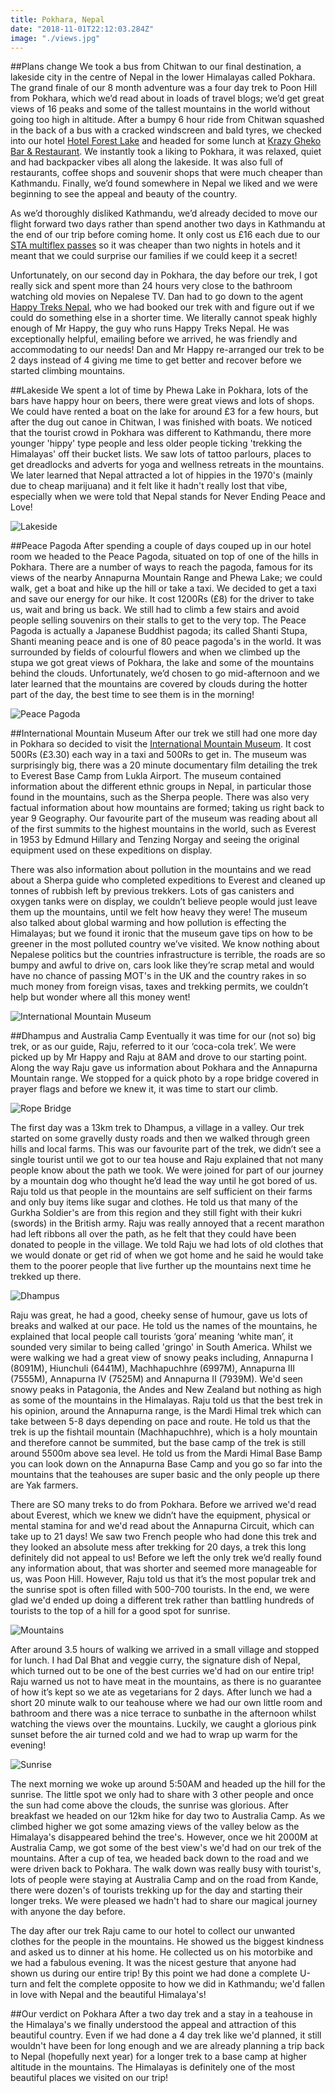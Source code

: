 ```yaml
---
title: Pokhara, Nepal
date: "2018-11-01T22:12:03.284Z"
image: "./views.jpg"
---
```


##Plans change
We took a bus from Chitwan to our final destination, a lakeside city in the centre of Nepal in the lower Himalayas called Pokhara. The grand finale of our 8 month adventure was a four day trek to Poon Hill from Pokhara, which we’d read about in loads of travel blogs; we’d get great views of 16 peaks and some of the tallest mountains in the world without going too high in altitude. After a bumpy 6 hour ride from Chitwan squashed in the back of a bus with a cracked windscreen and bald tyres, we checked into our hotel [Hotel Forest Lake](https://hotelforestlake.business.site) and headed for some lunch at [Krazy Gheko Bar & Restaurant](https://facebook.com/KrazyGhekoPKR/?locale2=en_GB). We instantly took a liking to Pokhara, it was relaxed, quiet and had backpacker vibes all along the lakeside. It was also full of restaurants, coffee shops and souvenir shops that were much cheaper than Kathmandu. Finally, we’d found somewhere in Nepal we liked and we were beginning to see the appeal and beauty of the country.

As we’d thoroughly disliked Kathmandu, we’d already decided to move our flight forward two days rather than spend another two days in Kathmandu at the end of our trip before coming home. It only cost us £16 each due to our [STA multiflex passes](http://www.statravel.co.uk/multiflex-pass.htm) so it was cheaper than two nights in hotels and it meant that we could surprise our families if we could keep it a secret!

Unfortunately, on our second day in Pokhara, the day before our trek, I got really sick and spent more than 24 hours very close to the bathroom watching old movies on Nepalese TV. Dan had to go down to the agent [Happy Treks Nepal](https://www.happytreksnepal.com), who we had booked our trek with and figure out if we could do something else in a shorter time. We literally cannot speak highly enough of Mr Happy, the guy who runs Happy Treks Nepal. He was exceptionally helpful, emailing before we arrived, he was friendly and accommodating to our needs! Dan and Mr Happy re-arranged our trek to be 2 days instead of 4 giving me time to get better and recover before we started climbing mountains.

##Lakeside
We spent a lot of time by Phewa Lake in Pokhara, lots of the bars have happy hour on beers, there were great views and lots of shops. We could have rented a boat on the lake for around £3 for a few hours, but after the dug out canoe in Chitwan, I was finished with boats. We noticed that the tourist crowd in Pokhara was different to Kathmandu, there more younger 'hippy' type people and less older people ticking 'trekking the Himalayas' off their bucket lists. We saw lots of tattoo parlours, places to get dreadlocks and adverts for yoga and wellness retreats in the mountains. We later learned that Nepal attracted a lot of hippies in the 1970's (mainly due to cheap marijuana) and it felt like it hadn't really lost that vibe, especially when we were told that Nepal stands for Never Ending Peace and Love!

![Lakeside](./lakeside.jpg "Lakeside")

##Peace Pagoda
After spending a couple of days couped up in our hotel room we headed to the Peace Pagoda, situated on top of one of the hills in Pokhara. There are a number of ways to reach the pagoda, famous for its views of the nearby Annapurna Mountain Range and Phewa Lake; we could walk, get a boat and hike up the hill or take a taxi. We decided to get a taxi and save our energy for our hike. It cost 1200Rs (£8) for the driver to take us, wait and bring us back. We still had to climb a few stairs and avoid people selling souvenirs on their stalls to get to the very top. The Peace Pagoda is actually a Japanese Buddhist pagoda; its called Shanti Stupa, Shanti meaning peace and is one of 80 peace pagoda's in the world. It was surrounded by fields of colourful flowers and when we climbed up the stupa we got great views of Pokhara, the lake and some of the mountains behind the clouds. Unfortunately, we’d chosen to go mid-afternoon and we later learned that the mountains are covered by clouds during the hotter part of the day, the best time to see them is in the morning!

![Peace Pagoda](./peace-pagoda.jpg "Peace Pagoda")

##International Mountain Museum
After our trek we still had one more day in Pokhara so decided to visit the [International Mountain Museum](https://internationalmountainmuseum.org). It cost 500Rs (£3.30) each way in a taxi and 500Rs to get in. The museum was surprisingly big, there was a 20 minute documentary film detailing the trek to Everest Base Camp from Lukla Airport. The museum contained information about the different ethnic groups in Nepal, in particular those found in the mountains, such as the Sherpa people. There was also very factual information about how mountains are formed; taking us right back to year 9 Geography. Our favourite part of the museum was reading about all of the first summits to the highest mountains in the world, such as Everest in 1953 by Edmund Hillary and Tenzing Norgay and seeing the original equipment used on these expeditions on display.

There was also information about pollution in the mountains and we read about a Sherpa guide who completed expeditions to Everest and cleaned up tonnes of rubbish left by previous trekkers. Lots of gas canisters and oxygen tanks were on display, we couldn’t believe people would just leave them up the mountains, until we felt how heavy they were! The museum also talked about global warming and how pollution is effecting the Himalayas; but we found it ironic that the museum gave tips on how to be greener in the most polluted country we’ve visited. We know nothing about Nepalese politics but the countries infrastructure is terrible, the roads are so bumpy and awful to drive on, cars look like they’re scrap metal and would have no chance of passing MOT's in the UK and the country rakes in so much money from foreign visas, taxes and trekking permits, we couldn’t help but wonder where all this money went!

![International Mountain Museum](./museum.jpg "International Mountain Museum")

##Dhampus and Australia Camp
Eventually it was time for our (not so) big trek, or as our guide, Raju, referred to it our ‘coca-cola trek’. We were picked up by Mr Happy and Raju at 8AM and drove to our starting point. Along the way Raju gave us information about Pokhara and the Annapurna Mountain range. We stopped for a quick photo by a rope bridge covered in prayer flags and before we knew it, it was time to start our climb.

![Rope Bridge](./rope-bridge.jpg "Rope Bridge")

The first day was a 13km trek to Dhampus, a village in a valley. Our trek started on some gravelly dusty roads and then we walked through green hills and local farms. This was our favourite part of the trek, we didn’t see a single tourist until we got to our tea house and Raju explained that not many people know about the path we took. We were joined for part of our journey by a mountain dog who thought he’d lead the way until he got bored of us. Raju told us that people in the mountains are self sufficient on their farms and only buy items like sugar and clothes. He told us that many of the Gurkha Soldier's are from this region and they still fight with their kukri (swords) in the British army. Raju was really annoyed that a recent marathon had left ribbons all over the path, as he felt that they could have been donated to people in the village. We told Raju we had lots of old clothes that we would donate or get rid of when we got home and he said he would take them to the poorer people that live further up the mountains next time he trekked up there.

![Dhampus](./dhampus.jpg "Dhampus")

Raju was great, he had a good, cheeky sense of humour, gave us lots of breaks and walked at our pace. He told us the names of the mountains, he explained that local people call tourists ‘gora’ meaning ‘white man’, it sounded very similar to being called 'gringo' in South America. Whilst we were walking we had a great view of snowy peaks including, Annapurna I (8091M), Hiunchuli (6441M), Machhapuchhre (6997M), Annapurna III (7555M), Annapurna IV (7525M) and Annapurna II (7939M). We'd seen snowy peaks in Patagonia, the Andes and New Zealand but nothing as high as some of the mountains in the Himalayas. Raju told us that the best trek in his opinion, around the Annapurna range, is the Mardi Himal trek which can take between 5-8 days depending on pace and route. He told us that the trek is up the fishtail mountain (Machhapuchhre), which is a holy mountain and therefore cannot be summited, but the base camp of the trek is still around 5500m above sea level. He told us from the Mardi Himal Base Bamp you can look down on the Annapurna Base Camp and you go so far into the mountains that the teahouses are super basic and the only people up there are Yak farmers.

There are SO many treks to do from Pokhara. Before we arrived we'd read about Everest, which we knew we didn’t have the equipment, physical or mental stamina for and we'd read about the Annapurna Circuit, which can take up to 21 days! We saw two French people who had done this trek and they looked an absolute mess after trekking for 20 days, a trek this long definitely did not appeal to us! Before we left the only trek we’d really found any information about, that was shorter and seemed more manageable for us, was Poon Hill. However, Raju told us that it’s the most popular trek and the sunrise spot is often filled with 500-700 tourists. In the end, we were glad we'd ended up doing a different trek rather than battling hundreds of tourists to the top of a hill for a good spot for sunrise.

![Mountains](./mountains.jpg "Mountains")

After around 3.5 hours of walking we arrived in a small village and stopped for lunch. I had Dal Bhat and veggie curry, the signature dish of Nepal, which turned out to be one of the best curries we'd had on our entire trip! Raju warned us not to have meat in the mountains, as there is no guarantee of how it’s kept so we ate as vegetarians for 2 days. After lunch we had a short 20 minute walk to our teahouse where we had our own little room and bathroom and there was a nice terrace to sunbathe in the afternoon whilst watching the views over the mountains. Luckily, we caught a glorious pink sunset before the air turned cold and we had to wrap up warm for the evening!

![Sunrise](./sunrise.jpg "Sunrise")

The next morning we woke up around 5:50AM and headed up the hill for the sunrise. The little spot we only had to share with 3 other people and once the sun had come above the clouds, the sunrise was glorious. After breakfast we headed on our 12km hike for day two to Australia Camp. As we climbed higher we got some amazing views of the valley below as the Himalaya's disappeared behind the tree's. However, once we hit 2000M at Australia Camp, we got some of the best view's we'd had on our trek of the mountains. After a cup of tea, we headed back down to the road and we were driven back to Pokhara. The walk down was really busy with tourist's, lots of people were staying at Australia Camp and on the road from Kande, there were dozen's of tourists trekking up for the day and starting their longer treks. We were pleased we hadn't had to share our magical journey with anyone the day before.

The day after our trek Raju came to our hotel to collect our unwanted clothes for the people in the mountains. He showed us the biggest kindness and asked us to dinner at his home. He collected us on his motorbike and we had a fabulous evening. It was the nicest gesture that anyone had shown us during our entire trip! By this point we had done a complete U-turn and felt the complete opposite to how we did in Kathmandu; we'd fallen in love with Nepal and the beautiful Himalaya's!

##Our verdict on Pokhara
After a two day trek and a stay in a teahouse in the Himalaya's we finally understood the appeal and attraction of this beautiful country. Even if we had done a 4 day trek like we'd planned, it still wouldn't have been for long enough and we are already planning a trip back to Nepal (hopefully next year) for a longer trek to a base camp at higher altitude in the mountains. The Himalayas is definitely one of the most beautiful places we visited on our trip!